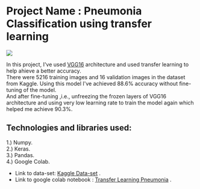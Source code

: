 # Project Name : Pneumonia Classification using transfer learning


![](https://i.imgur.com/jZqpV51.png)


In this project, I've used [VGG16](https://www.pyimagesearch.com/2017/03/20/imagenet-vggnet-resnet-inception-xception-keras/#:~:text=VGG16%20and%20VGG19&text=The%20VGG%20network%20architecture%20was,each%20other%20in%20increasing%20depth.) architecture and used transfer learning to help ahieve a better accuracy. \
There were 5216 training images and 16 validation images in the dataset from Kaggle. Using this model I've achieved 88.6% accuracy without 
fine-tuning of the model. \
And after fine-tuning ,i.e., unfreezing the frozen layers of VGG16 architecture and using very low learning rate to train the model again which helped me achieve 90.3%.
## Technologies and libraries used:
1.) Numpy. \
2.) Keras. \
3.) Pandas. \
4.) Google Colab. 
* Link to data-set: [Kaggle Data-set](https://www.kaggle.com/paultimothymooney/chest-xray-pneumonia) .
* Link to google colab notebook : [Transfer Learning Pneumonia](https://colab.research.google.com/drive/1GOaxaxbFfrW_2j2NWW1tAdiuUuvjg98O?usp=sharing) .
